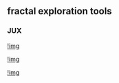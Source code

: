 ## fractal exploration tools

### JUX
[!img](https://github.com/lymanzhang/NatureInspiredDesign_Resource/blob/master/ToolKits/fractal/Images/JUX.PNG)

[!img](https://github.com/lymanzhang/NatureInspiredDesign_Resource/blob/master/ToolKits/fractal/Images/JUX2.PNG)

[!img](https://github.com/lymanzhang/NatureInspiredDesign_Resource/blob/master/ToolKits/fractal/Images/JUX3.PNG)
